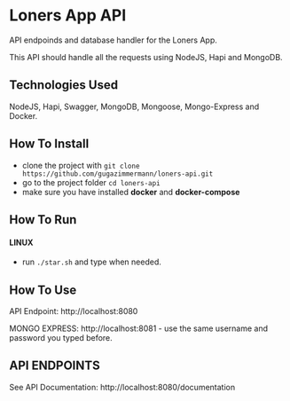 # Loners App API

API endpoinds and database handler for the Loners App. 

This API should handle all the requests using NodeJS, Hapi and MongoDB.

## Technologies Used

NodeJS, Hapi, Swagger, MongoDB, Mongoose, Mongo-Express and Docker.

## How To Install

* clone the project with `git clone https://github.com/gugazimmermann/loners-api.git`
* go to the project folder `cd loners-api`
* make sure you have installed **docker** and **docker-compose**

## How To Run

#### LINUX

* run `./star.sh` and type when needed.

## How To Use

API Endpoint: http://localhost:8080

MONGO EXPRESS: http://localhost:8081 - use the same username and password you typed before.

## API ENDPOINTS

See API Documentation: http://localhost:8080/documentation